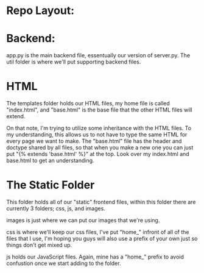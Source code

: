# Repo Layout:

# Backend:
app.py is the main backend file, essentually our version of server.py. The util folder is where we'll put supporting backend files. 

# HTML
The templates folder holds our HTML files, my home file is called "index.html", and "base.html" is the base file that the other HTML files will extend.

On that note, I'm trying to utilize some inheritance with the HTML files. To my understanding, this allows us to not have to type the same HTML for every page we want to make. The "base.html" file has the header and doctype shared by all files, so that when you make a new one you can just put "{% extends 'base.html' %}" at the top. Look over my index.html and base.html to get an understanding.

# The Static Folder
This folder holds all of our "static" frontend files, within this folder there are currently 3 folders; css, js, and images.

images is just where we can put our images that we're using.

css is where we'll keep our css files, I've put "home_" infront of all of the files that I use, I'm hoping you guys will also use a prefix of your own just so things don't get mixed up.

js holds our JavaScript files. Again, mine has a "home_" prefix to avoid confustion once we start adding to the folder.
